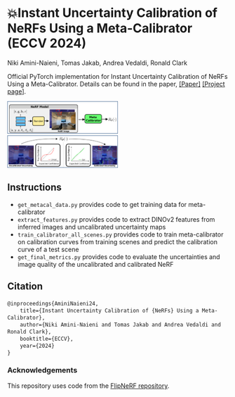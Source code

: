 # 💥Instant Uncertainty Calibration of NeRFs Using a Meta-Calibrator (ECCV 2024)

Niki Amini-Naieni, Tomas Jakab, Andrea Vedaldi, Ronald Clark

Official PyTorch implementation for Instant Uncertainty Calibration of NeRFs Using a Meta-Calibrator. Details can be found in the paper, [[Paper]](https://arxiv.org/abs/2312.02350) [[Project page]](https://niki-amini-naieni.github.io/instantcalibration.github.io/).

<img src=img/teaser.png width="50%"/>

## Instructions

- ```get_metacal_data.py``` provides code to get training data for meta-calibrator
- ```extract_features.py``` provides code to extract DINOv2 features from inferred images and uncalibrated uncertainty maps
- ```train_calibrator_all_scenes.py``` provides code to train meta-calibrator on calibration curves from training scenes and predict the calibration curve of a test scene
- ```get_final_metrics.py``` provides code to evaluate the uncertainties and image quality of the uncalibrated and calibrated NeRF

## Citation

```
@inproceedings{AminiNaieni24,
    title={Instant Uncertainty Calibration of {NeRFs} Using a Meta-Calibrator},
    author={Niki Amini-Naieni and Tomas Jakab and Andrea Vedaldi and Ronald Clark},
    booktitle={ECCV},
    year={2024}
}
```

### Acknowledgements

This repository uses code from the [FlipNeRF repository](https://github.com/shawn615/FlipNeRF). 

